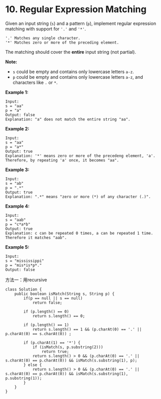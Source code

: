 # 10. Regular Expression Matching

Given an input string \(`s`\) and a pattern \(`p`\), implement regular expression matching with support for `'.'` and `'*'`.

```text
'.' Matches any single character.
'*' Matches zero or more of the preceding element.
```

The matching should cover the **entire** input string \(not partial\).

**Note:**

* `s` could be empty and contains only lowercase letters `a-z`.
* `p` could be empty and contains only lowercase letters `a-z`, and characters like `.` or `*`.

**Example 1:**

```text
Input:
s = "aa"
p = "a"
Output: false
Explanation: "a" does not match the entire string "aa".
```

**Example 2:**

```text
Input:
s = "aa"
p = "a*"
Output: true
Explanation: '*' means zero or more of the precedeng element, 'a'. Therefore, by repeating 'a' once, it becomes "aa".
```

**Example 3:**

```text
Input:
s = "ab"
p = ".*"
Output: true
Explanation: ".*" means "zero or more (*) of any character (.)".
```

**Example 4:**

```text
Input:
s = "aab"
p = "c*a*b"
Output: true
Explanation: c can be repeated 0 times, a can be repeated 1 time. Therefore it matches "aab".
```

**Example 5:**

```text
Input:
s = "mississippi"
p = "mis*is*p*."
Output: false
```

方法一：用recursive



```text
class Solution {
    public boolean isMatch(String s, String p) {
        if(p == null || s == null)
            return false;
        
        if (p.length() == 0) 
            return s.length() == 0;
        
        if (p.length() == 1) 
            return s.length() == 1 && (p.charAt(0) == '.' || p.charAt(0) == s.charAt(0)) ;
        
        if (p.charAt(1) == '*') {
            if (isMatch(s, p.substring(2))) 
                return true;
            return s.length() > 0 && (p.charAt(0) == '.' || s.charAt(0) == p.charAt(0)) && isMatch(s.substring(1), p);
        } else {
            return s.length() > 0 && (p.charAt(0) == '.' || s.charAt(0) == p.charAt(0)) && isMatch(s.substring(1), p.substring(1));
        }
    }    
}
```

